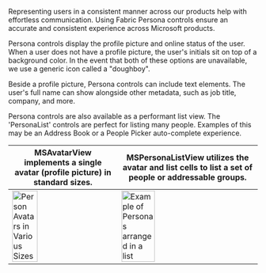 Representing users in a consistent manner across our products help with effortless communication. Using Fabric Persona controls ensure an accurate and consistent experience across Microsoft products.

Persona controls display the profile picture and online status of the user. When a user does not have a profile picture, the user's initials sit on top of a background color. In the event that both of these options are unavailable, we use a generic icon called a "doughboy".

Beside a profile picture, Persona controls can include text elements. The user's full name can show alongside other metadata, such as job title, company, and more.

Persona controls are also available as a performant list view. The 'PersonaList' controls are perfect for listing many people. Examples of this may be an Address Book or a People Picker auto-complete experience.

| MSAvatarView implements a single avatar (profile picture) in standard sizes.                                                                                                     | MSPersonaListView utilizes the avatar and list cells to list a set of people or addressable groups.                                                                                               |
| -------------------------------------------------------------------------------------------------------------------------------------------------------------------------------- | ------------------------------------------------------------------------------------------------------------------------------------------------------------------------------------------------- |
| <img src="https://static2.sharepointonline.com/files/fabric/fabric-website/images/controls/ios/persona/avatars.png" alt="Person Avatars in Various Sizes" style="width: 50%;" /> | <img src="https://static2.sharepointonline.com/files/fabric/fabric-website/images/controls/ios/persona/mspersonalistview.png" alt="Example of Personas arranged in a list" style="width: 50%;" /> |
